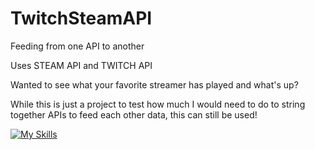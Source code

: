 # TwitchSteamAPI
Feeding from one API to another

Uses STEAM API and TWITCH API

Wanted to see what your favorite streamer has played and what's up?

While this is just a project to test how much I would need to do to string together APIs to feed each other data,
this can still be used!

[![My Skills](https://skillicons.dev/icons?i=js,html,css,wasm)](https://skillicons.dev)

